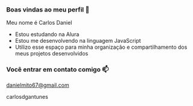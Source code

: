### Boas vindas ao meu perfil 💙

Meu nome é Carlos Daniel

- Estou estudando na Alura
- Estou me desenvolvendo na linguagem JavaScript
- Utilizo esse espaço para minha organização e compartilhamento dos meus projetos desenvolvidos

### Você entrar em contato comigo 📫

danielmito67@gmail.com

carlosdgantunes
